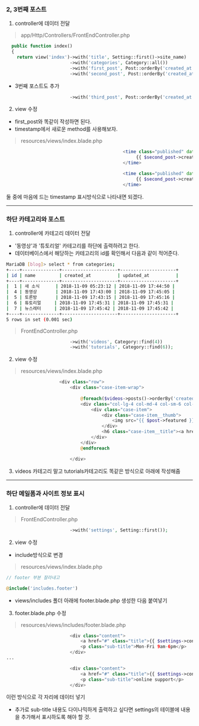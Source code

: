 
### 2, 3번째 포스트  

1. controller에 데이터 전달  
> app/Http/Controllers/FrontEndController.php
```php
  public function index()
  {
    return view('index')->with('title', Setting::first()->site_name)
                        ->with('categories', Category::all())
                        ->with('first_post', Post::orderBy('created_at', 'desc')->first())
                        ->with('second_post', Post::orderBy('created_at', 'desc')->skip(1)->take(1)->get()->first());
```
- 3번째 포스트도 추가  
```php
                        ->with('third_post', Post::orderBy('created_at', 'desc')->skip(2)->take(1)->get()->first());
```
2. view 수정  
- first_post와 똑같이 작성하면 된다.  
- timestamp에서 새로운 method를 사용해보자.  
> resources/views/index.blade.php
```php
                                            <time class="published" datetime="2016-04-17 12:00:00">
                                                 {{ $second_post->created_at->diffForHumans() }}
                                            </time>

                                            <time class="published" datetime="2016-04-17 12:00:00">
                                                 {{ $second_post->created_at->toFormattedDateString() }}
                                            </time>
```
둘 중에 마음에 드는 timestamp 표시방식으로 나타내면 되겠다.  

---

### 하단 카테고리와 포스트   

1. controller에 카테고리 데이터 전달  
- '동영상'과 '튜토리얼' 카테고리를 하단에 출력하려고 한다.
- 데이터베이스에서 해당하는 카테고리의 id를 확인해서 다음과 같이 적어준다.
```bash
MariaDB [blog]> select * from categories;          
+----+--------------+---------------------+---------------------+                                     
| id | name         | created_at          | updated_at          |                                     
+----+--------------+---------------------+---------------------+                                     
|  1 | 새 소식      | 2018-11-09 05:23:12 | 2018-11-09 17:44:50 |                                     
|  4 | 동영상       | 2018-11-09 17:43:00 | 2018-11-09 17:45:05 |                                     
|  5 | 토론방       | 2018-11-09 17:43:15 | 2018-11-09 17:45:16 |                                     
|  6 | 튜토리얼     | 2018-11-09 17:45:31 | 2018-11-09 17:45:31 |                                     
|  7 | 뉴스레터     | 2018-11-09 17:45:42 | 2018-11-09 17:45:42 |                                     
+----+--------------+---------------------+---------------------+                                     
5 rows in set (0.001 sec)                          
```
> FrontEndController.php
```php
                        ->with('videos', Category::find(4))
                        ->with('tutorials', Category::find(6));
```

2. view 수정  
> resources/views/index.blade.php
```php
                    <div class="row">
                        <div class="case-item-wrap">
          
                            @foreach($videos->posts()->orderBy('created_at', 'desc')->take(3)->get() as $post)
                            <div class="col-lg-4 col-md-4 col-sm-6 col-xs-12">
                                <div class="case-item">
                                    <div class="case-item__thumb">
                                        <img src="{{ $post->featured }}" alt="{{ $post->title }}">
                                    </div>
                                    <h6 class="case-item__title"><a href="#">{{ $post->title }}</a></h6>
                                </div>
                            </div>
                            @endforeach

                        </div>
```

3. videos 카테고리 말고 tutorials카테고리도 똑같은 방식으로 아래에 작성해줌  

---

### 하단 메일폼과 사이트 정보 표시  

1. controller에 데이터 전달  
> FrontEndController.php
```php
                        ->with('settings', Setting::first());
```
2. view 수정  
- include방식으로 변경  
> resources/views/index.blade.php
```php
// footer 부분 잘라내고 

@include('includes.footer')
```
- views/includes 폴더 아래에 footer.blade.php 생성한 다음 붙여넣기 

3. footer.blade.php 수정  
> resources/views/includes/footer.blade.php
```php
                        <div class="content">
                            <a href="#" class="title">{{ $settings->contact_number }}</a>
                            <p class="sub-title">Mon-Fri 9am-6pm</p>
                        </div>
...

                        <div class="content">
                            <a href="#" class="title">{{ $settings->contact_email }}</a>
                            <p class="sub-title">online support</p>
                        </div>
```
이런 방식으로 각 자리에 데이터 넣기  
- 추가로 sub-title 내용도 다이나믹하게 출력하고 싶다면 settings의 테이블에
내용을 추가해서 표시하도록 해야 할 것.

